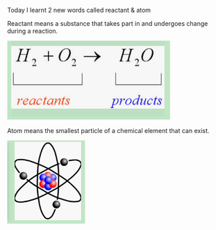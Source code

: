 Today I learnt 2 new words called reactant & atom



Reactant means a substance that takes part in and undergoes change during a reaction.

![image-20200617182210645](/images/image-20200617182210645.png)



Atom means the smallest particle of a chemical element that can exist.

![image-20200617182404310](/images/image-20200617182404310.png)

